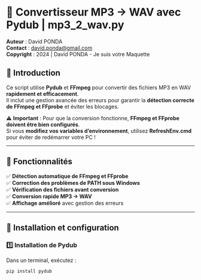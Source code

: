 # 🎵 Convertisseur MP3 → WAV avec Pydub | mp3_2_wav.py

**Auteur** : David PONDA  
**Contact** : david.ponda@gmail.com  
**Copyright** : 2024 | David PONDA - Je suis votre Maquette  

## 🌟 Introduction
Ce script utilise **Pydub** et **FFmpeg** pour convertir des fichiers MP3 en WAV **rapidement et efficacement**.  
Il inclut une gestion avancée des erreurs pour garantir la **détection correcte de FFmpeg et FFprobe** et éviter les blocages.

⚠️ **Important** : Pour que la conversion fonctionne, **FFmpeg et FFprobe doivent être bien configurés**.  
Si vous **modifiez vos variables d’environnement**, utilisez **RefreshEnv.cmd** pour éviter de redémarrer votre PC !

---

## 🚀 Fonctionnalités
✅ **Détection automatique de FFmpeg et FFprobe**  
✅ **Correction des problèmes de PATH sous Windows**  
✅ **Vérification des fichiers avant conversion**  
✅ **Conversion rapide MP3 → WAV**  
✅ **Affichage amélioré** avec gestion des erreurs  

---

## 🔧 Installation et configuration

### 1️⃣ **Installation de Pydub**
Dans un terminal, exécutez :
```bash
pip install pydub
